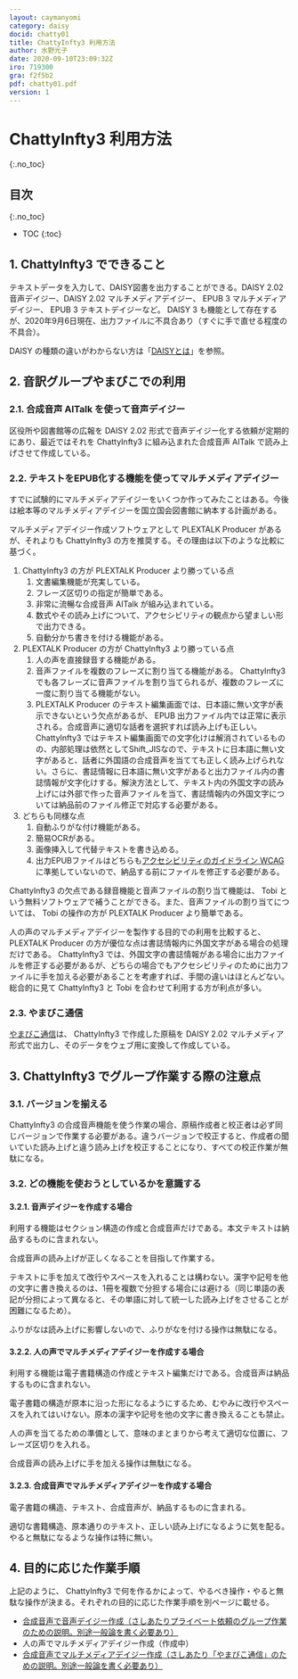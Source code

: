 ```yaml
---
layout: caymanyomi
category: daisy
docid: chatty01
title: ChattyInfty3 利用方法
author: 水野光子
date: 2020-09-10T23:09:32Z
iro: 719300
gra: f2f5b2
pdf: chatty01.pdf
version: 1
---
```


# ChattyInfty3 利用方法
{:.no_toc}

## 目次
{:.no_toc}

* TOC
{:toc}

## 1. ChattyInfty3 でできること

テキストデータを入力して、DAISY図書を出力することができる。DAISY 2.02 音声デイジー、DAISY 2.02 マルチメディアデイジー、 EPUB 3 マルチメディアデイジー、 EPUB 3 テキストデイジーなど。 DAISY 3 も機能として存在するが、2020年9月6日現在、出力ファイルに不具合あり（すぐに手で直せる程度の不具合）。

DAISY の種類の違いがわからない方は「[DAISYとは](https://o-yamabiko.github.io/learn/daisy.html)」を参照。

## 2. 音訳グループやまびこでの利用

### 2.1. 合成音声 AITalk を使って音声デイジー

区役所や図書館等の広報を DAISY 2.02 形式で音声デイジー化する依頼が定期的にあり、最近ではそれを ChattyInfty3 に組み込まれた合成音声 AITalk で読み上げさせて作成している。

### 2.2. テキストをEPUB化する機能を使ってマルチメディアデイジー

すでに試験的にマルチメディアデイジーをいくつか作ってみたことはある。今後は絵本等のマルチメディアデイジーを国立国会図書館に納本する計画がある。

マルチメディアデイジー作成ソフトウェアとして PLEXTALK Producer があるが、それよりも ChattyInfty3 の方を推奨する。その理由は以下のような比較に基づく。

1. ChattyInfty3 の方が PLEXTALK Producer より勝っている点
    1. 文書編集機能が充実している。
    1. フレーズ区切りの指定が簡単である。
    1. 非常に流暢な合成音声 AITalk が組み込まれている。
    1. 数式やその読み上げについて、アクセシビリティの観点から望ましい形で出力できる。
    1. 自動分かち書きを付ける機能がある。
1. PLEXTALK Producer の方が ChattyInfty3 より勝っている点
    1. 人の声を直接録音する機能がある。
    1. 音声ファイルを複数のフレーズに割り当てる機能がある。 ChattyInfty3 でも各フレーズに音声ファイルを割り当てられるが、複数のフレーズに一度に割り当てる機能がない。
    1. PLEXTALK Producer のテキスト編集画面では、日本語に無い文字が表示できないという欠点があるが、 EPUB 出力ファイル内では正常に表示される。合成音声に適切な話者を選択すれば読み上げも正しい。  
    ChattyInfty3 ではテキスト編集画面での文字化けは解消されているものの、内部処理は依然としてShift_JISなので、テキストに日本語に無い文字があると、話者に外国語の合成音声を当てても正しく読み上げられない。さらに、書誌情報に日本語に無い文字があると出力ファイル内の書誌情報が文字化けする。解決方法として、テキスト内の外国文字の読み上げには外部で作った音声ファイルを当て、書誌情報内の外国文字については納品前のファイル修正で対応する必要がある。
1. どちらも同様な点
    1. 自動ふりがな付け機能がある。
    1. 簡易OCRがある。
    1. 画像挿入して代替テキストを書き込める。
    1. 出力EPUBファイルはどちらも[アクセシビリティのガイドライン WCAG](https://www.w3.org/TR/WCAG22/) に準拠していないので、納品する前にファイルを修正する必要がある。

 ChattyInfty3 の欠点である録音機能と音声ファイルの割り当て機能は、 Tobi という無料ソフトウェアで補うことができる。また、音声ファイルの割り当てについては、 Tobi の操作の方が PLEXTALK Producer より簡単である。

人の声のマルチメディアデイジーを製作する目的での利用を比較すると、 PLEXTALK Producer の方が優位な点は書誌情報内に外国文字がある場合の処理だけである。 ChattyInfty3 では、外国文字の書誌情報がある場合に出力ファイルを修正する必要があるが、どちらの場合でもアクセシビリティのために出力ファイルに手を加える必要があることを考慮すれば、手間の違いはほとんどない。総合的に見て ChattyInfty3 と Tobi を合わせて利用する方が利点が多い。

### 2.3. やまびこ通信

[やまびこ通信](https://o-yamabiko.github.io/bn.html)は、 ChattyInfty3 で作成した原稿を DAISY 2.02 マルチメディア形式で出力し、そのデータをウェブ用に変換して作成している。

## 3. ChattyInfty3 でグループ作業する際の注意点

### 3.1. バージョンを揃える

ChattyInfty3 の合成音声機能を使う作業の場合、原稿作成者と校正者は必ず同じバージョンで作業する必要がある。違うバージョンで校正すると、作成者の聞いていた読み上げと違う読み上げを校正することになり、すべての校正作業が無駄になる。

### 3.2. どの機能を使おうとしているかを意識する

#### 3.2.1. 音声デイジーを作成する場合

利用する機能はセクション構造の作成と合成音声だけである。本文テキストは納品するものに含まれない。

合成音声の読み上げが正しくなることを目指して作業する。

テキストに手を加えて改行やスペースを入れることは構わない。漢字や記号を他の文字に書き換えるのは、1冊を複数で分担する場合には避ける（同じ単語の表記が分担によって異なると、その単語に対して統一した読み上げをさせることが困難になるため）。

ふりがなは読み上げに影響しないので、ふりがなを付ける操作は無駄になる。

#### 3.2.2. 人の声でマルチメディアデイジーを作成する場合

利用する機能は電子書籍構造の作成とテキスト編集だけである。合成音声は納品するものに含まれない。

電子書籍の構造が原本に沿った形になるようにするため、むやみに改行やスペースを入れてはいけない。原本の漢字や記号を他の文字に書き換えることも禁止。

人の声を当てるための準備として、意味のまとまりから考えて適切な位置に、フレーズ区切りを入れる。

合成音声の読み上げに手を加える操作は無駄になる。

#### 3.2.3. 合成音声でマルチメディアデイジーを作成する場合

電子書籍の構造、テキスト、合成音声が、納品するものに含まれる。

適切な書籍構造、原本通りのテキスト、正しい読み上げになるように気を配る。やると無駄になるような操作は特に無い。

## 4. 目的に応じた作業手順

上記のように、 ChattyInfty3 で何を作るかによって、やるべき操作・やると無駄な操作が決まる。それぞれの目的に応じた作業手順を別ページに載せる。

- [合成音声で音声デイジー作成（さしあたりプライベート依頼のグループ作業のための説明。別途一般論を書く必要あり）](https://o-yamabiko.github.io/learn/chatty_group.html)
- 人の声でマルチメディアデイジー作成（作成中）
- [合成音声でマルチメディアデイジー作成（さしあたり「やまびこ通信」のための説明。別途一般論を書く必要あり）](https://o-yamabiko.github.io/learn/ctusin.html)



